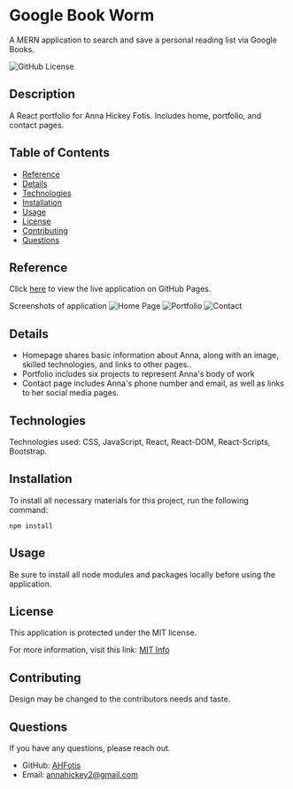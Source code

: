  # Google Book Worm
A MERN application to search and save a personal reading list via Google Books.

![GitHub License](https://img.shields.io/badge/License-MIT-blue.svg)

## Description

A React portfolio for Anna Hickey Fotis. Includes home, portfolio, and contact pages.

## Table of Contents

* [Reference](#reference)
* [Details](#details)
* [Technologies](#technologies)
* [Installation](#installation)
* [Usage](#usage)
* [License](#license)
* [Contributing](#contributing)
* [Questions](#questions)
  
## Reference

Click [here](https://ahfotis.github.io/AnnaHickeyFotis/#/) to view the live application on GitHub Pages.

Screenshots of application
  ![Home Page](src/assets/images/readme/Home.png)
  ![Portfolio](src/assets/images/readme/portfolio.png)
  ![Contact](src/assets/images/readme/contact.png)

## Details
  * Homepage shares basic information about Anna, along with an image, skilled technologies, and links to other pages..
  * Portfolio includes six projects to represent Anna's body of work
  * Contact page includes Anna's phone number and email, as well as links to her social media pages.
  
## Technologies
Technologies used: CSS, JavaScript, React, React-DOM, React-Scripts, Bootstrap.

## Installation

To install all necessary materials for this project, run the following command:

```
npm install
```

## Usage

Be sure to install all node modules and packages locally before using the application.

## License

This application is protected under the MIT license.

For more information, visit this link: [MIT Info](https://opensource.org/licenses/MIT)

## Contributing
Design may be changed to the contributors needs and taste.

## Questions

If you have any questions, please reach out.
* GitHub: [AHFotis](https://github.com/AHFotis)
* Email: annahickey2@gmail.com
